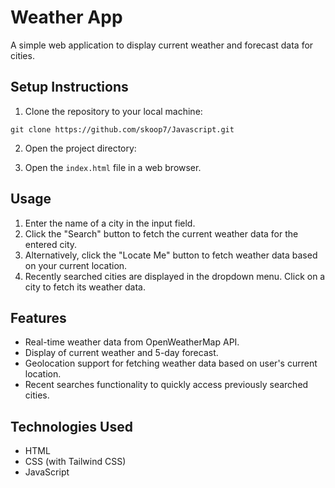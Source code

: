 # Weather App

A simple web application to display current weather and forecast data for cities.

## Setup Instructions

1. Clone the repository to your local machine:

```
git clone https://github.com/skoop7/Javascript.git

```

2. Open the project directory:


3. Open the `index.html` file in a web browser.

## Usage

1. Enter the name of a city in the input field.
2. Click the "Search" button to fetch the current weather data for the entered city.
3. Alternatively, click the "Locate Me" button to fetch weather data based on your current location.
4. Recently searched cities are displayed in the dropdown menu. Click on a city to fetch its weather data.

## Features

- Real-time weather data from OpenWeatherMap API.
- Display of current weather and 5-day forecast.
- Geolocation support for fetching weather data based on user's current location.
- Recent searches functionality to quickly access previously searched cities.

## Technologies Used

- HTML
- CSS (with Tailwind CSS)
- JavaScript

